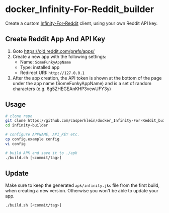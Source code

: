 # docker_Infinity-For-Reddit_builder

Create a custom [Infinity-For-Reddit](https://github.com/Docile-Alligator/Infinity-For-Reddit) client, using your own Reddit API key.

## Create Reddit App And API Key

1. Goto <https://old.reddit.com/prefs/apps/>
2. Create a new app with the following settings:
   * Name: `SomeFunkyAppName`
   * Type: installed app
   * Redirect URI: `http://127.0.0.1`
3. After the app creation, the API token is shown at the bottom of the page under the app name (SomeFunkyAppName) and is a set of random characters (e.g. 6g5ZHEGEAnKHP3vewUFY3y)

## Usage

```bash
# clone repo
git clone https://github.com/casperklein/docker_Infinity-For-Reddit_builder infinity-builder
cd infinity-builder

# configure APPNAME, API_KEY etc.
cp config.example config
vi config

# build APK and save it to ./apk
./build.sh [<commit/tag>]
```

## Update

Make sure to keep the generated `apk/infinity.jks` file from the first build, when creating a new version. Otherwise you won't be able to update your app.

```bash
./build.sh [<commit/tag>]
```
